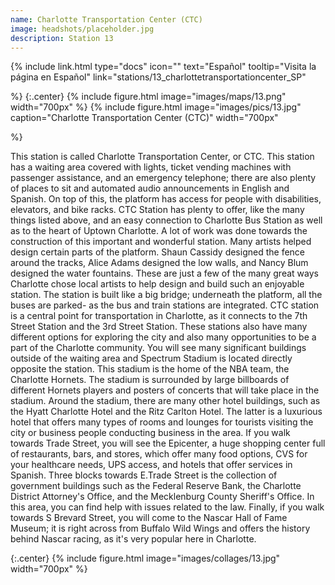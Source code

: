 ```yaml
---
name: Charlotte Transportation Center (CTC)
image: headshots/placeholder.jpg
description: Station 13
---
```


{%
  include link.html
  type="docs"
  icon=""
  text="Español"
  tooltip="Visita la página en Español"
  link="stations/13_charlottetransportationcenter_SP"

%}
{:.center}
{%
  include figure.html
  image="images/maps/13.png"
  width="700px"
%}
{%
  include figure.html
  image="images/pics/13.jpg"
  caption="Charlotte Transportation Center (CTC)"
  width="700px"

%}


This station is called Charlotte Transportation Center, or CTC. This station has a waiting area covered with lights, ticket vending machines with passenger assistance, and an emergency telephone; there are also plenty of places to sit and automated audio announcements in English and Spanish. On top of this, the platform has access for people with disabilities, elevators, and bike racks. CTC Station has plenty to offer, like the many things listed above, and an easy connection to Charlotte Bus Station as well as to the heart of Uptown Charlotte. A lot of work was done towards the construction of this important and wonderful station. Many artists helped design certain parts of the platform. Shaun Cassidy designed the fence around the tracks, Alice Adams designed the low walls, and Nancy Blum designed the water fountains. These are just a few of the many great ways Charlotte chose local artists to help design and build such an enjoyable station. The station is built like a big bridge; underneath the platform, all the buses are parked- as the bus and train stations are integrated. CTC station is a central point for transportation in Charlotte, as it connects to the 7th Street Station and the 3rd Street Station. These stations also have many different options for exploring the city and also many opportunities to be a part of the Charlotte community.
You will see many significant buildings outside of the waiting area and Spectrum Stadium is located directly opposite the station. This stadium is the home of the NBA team, the Charlotte Hornets. The stadium is surrounded by large billboards of different Hornets players and posters of concerts that will take place in the stadium. Around the stadium, there are many other hotel buildings, such as the Hyatt Charlotte Hotel and the Ritz Carlton Hotel. The latter is a luxurious hotel that offers many types of rooms and lounges for tourists visiting the city or business people conducting business in the area. If you walk towards Trade Street, you will see the Epicenter, a huge shopping center full of restaurants, bars, and stores, which offer many food options, CVS for your healthcare needs, UPS access, and hotels that offer services in Spanish. Three blocks towards E.Trade Street is the collection of government buildings such as the Federal Reserve Bank, the Charlotte District Attorney's Office, and the Mecklenburg County Sheriff's Office. In this area, you can find help with issues related to the law. 
Finally, if you walk towards S Brevard Street, you will come to the Nascar Hall of Fame Museum; it is right across from Buffalo Wild Wings and offers the history behind Nascar racing, as it's very popular here in Charlotte.

{:.center}
{%
include figure.html
image="images/collages/13.jpg"
width="700px"
%}
